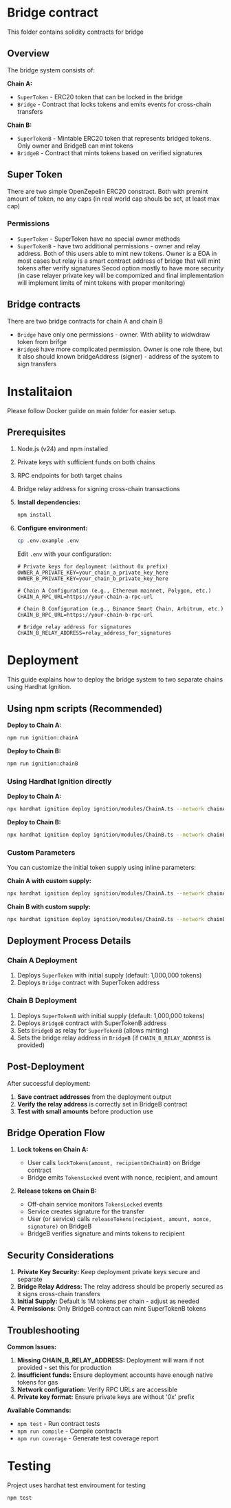 # Bridge contract

This folder contains solidity contracts for bridge

## Overview

The bridge system consists of:

**Chain A:**

- `SuperToken` - ERC20 token that can be locked in the bridge
- `Bridge` - Contract that locks tokens and emits events for cross-chain transfers

**Chain B:**

- `SuperTokenB` - Mintable ERC20 token that represents bridged tokens. Only owner and BridgeB can mint tokens
- `BridgeB` - Contract that mints tokens based on verified signatures

## Super Token

There are two simple OpenZepelin ERC20 constract. Both with premint amount of token, no any caps (in real world cap shouls be set, at least max cap)

### Permissions

- `SuperToken` - SuperToken have no special owner methods
- `SuperTokenB` - have two additional permissions - owner and relay address. Both of this users able to mint new tokens. Owner is a EOA in most cases but relay is a smart contract address of bridge that will mint tokens after verify signatures
  Secod option mostly to have more security (in case relayer private key will be compomized and final implementation will implement limits of mint tokens with proper monitoring)

## Bridge contracts

There are two bridge contracts for chain A and chain B

- `Bridge` have only one permissions - owner. With ability to widwdraw token from brifge
- `BridgeB` have more complicated permission. Owner is one role there, but it also should known bridgeAddress (signer) - address of the system to sign transfers

# Instalitaion

Please follow Docker guilde on main folder for easier setup.

## Prerequisites

1. Node.js (v24) and npm installed
2. Private keys with sufficient funds on both chains
3. RPC endpoints for both target chains
4. Bridge relay address for signing cross-chain transactions

5. **Install dependencies:**

   ```bash
   npm install
   ```

6. **Configure environment:**

   ```bash
   cp .env.example .env
   ```

   Edit `.env` with your configuration:

   ```
   # Private keys for deployment (without 0x prefix)
   OWNER_A_PRIVATE_KEY=your_chain_a_private_key_here
   OWNER_B_PRIVATE_KEY=your_chain_b_private_key_here

   # Chain A Configuration (e.g., Ethereum mainnet, Polygon, etc.)
   CHAIN_A_RPC_URL=https://your-chain-a-rpc-url

   # Chain B Configuration (e.g., Binance Smart Chain, Arbitrum, etc.)
   CHAIN_B_RPC_URL=https://your-chain-b-rpc-url

   # Bridge relay address for signatures
   CHAIN_B_RELAY_ADDRESS=relay_address_for_signatures
   ```

# Deployment

This guide explains how to deploy the bridge system to two separate chains using Hardhat Ignition.

## Using npm scripts (Recommended)

**Deploy to Chain A:**

```bash
npm run ignition:chainA
```

**Deploy to Chain B:**

```bash
npm run ignition:chainB
```

### Using Hardhat Ignition directly

**Deploy to Chain A:**

```bash
npx hardhat ignition deploy ignition/modules/ChainA.ts --network chainA
```

**Deploy to Chain B:**

```bash
npx hardhat ignition deploy ignition/modules/ChainB.ts --network chainB
```

### Custom Parameters

You can customize the initial token supply using inline parameters:

**Chain A with custom supply:**

```bash
npx hardhat ignition deploy ignition/modules/ChainA.ts --network chainA --parameters '{"ChainAModule": {"initialSupply": "2000000000000000000000000"}}'
```

**Chain B with custom supply:**

```bash
npx hardhat ignition deploy ignition/modules/ChainB.ts --network chainB --parameters '{"ChainBModule": {"initialSupply": "2000000000000000000000000"}}'
```

## Deployment Process Details

### Chain A Deployment

1. Deploys `SuperToken` with initial supply (default: 1,000,000 tokens)
2. Deploys `Bridge` contract with SuperToken address

### Chain B Deployment

1. Deploys `SuperTokenB` with initial supply (default: 1,000,000 tokens)
2. Deploys `BridgeB` contract with SuperTokenB address
3. Sets `BridgeB` as relay for `SuperTokenB` (allows minting)
4. Sets the bridge relay address in `BridgeB` (if `CHAIN_B_RELAY_ADDRESS` is provided)

## Post-Deployment

After successful deployment:

1. **Save contract addresses** from the deployment output
2. **Verify the relay address** is correctly set in BridgeB contract
3. **Test with small amounts** before production use

## Bridge Operation Flow

1. **Lock tokens on Chain A:**

   - User calls `lockTokens(amount, recipientOnChainB)` on Bridge contract
   - Bridge emits `TokensLocked` event with nonce, recipient, and amount

2. **Release tokens on Chain B:**
   - Off-chain service monitors `TokensLocked` events
   - Service creates signature for the transfer
   - User (or service) calls `releaseTokens(recipient, amount, nonce, signature)` on BridgeB
   - BridgeB verifies signature and mints tokens to recipient

## Security Considerations

1. **Private Key Security:** Keep deployment private keys secure and separate
2. **Bridge Relay Address:** The relay address should be properly secured as it signs cross-chain transfers
3. **Initial Supply:** Default is 1M tokens per chain - adjust as needed
4. **Permissions:** Only BridgeB contract can mint SuperTokenB tokens

## Troubleshooting

**Common Issues:**

1. **Missing CHAIN_B_RELAY_ADDRESS:** Deployment will warn if not provided - set this for production
2. **Insufficient funds:** Ensure deployment accounts have enough native tokens for gas
3. **Network configuration:** Verify RPC URLs are accessible
4. **Private key format:** Ensure private keys are without '0x' prefix

**Available Commands:**

- `npm test` - Run contract tests
- `npm run compile` - Compile contracts
- `npm run coverage` - Generate test coverage report

# Testing

Project uses hardhat test enviroument for testing

```bash
npm test
```
